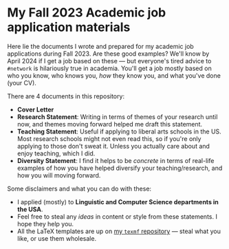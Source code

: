 # My Fall 2023 Academic job application materials

Here lie the documents I wrote and prepared for my academic job applications during Fall 2023. Are these good examples? We'll know by April 2024 if I get a job based on these &mdash; but everyone's tired advice to ```#network``` is hilariously true in academia. You'll get a job mostly based on who you know, who knows you, *how* they know you, and what you've done (your CV). 

There are 4 documents in this repository:

- **Cover Letter**
- **Research Statement**: Writing in terms of themes of your research until now, and themes moving forward helped me draft this statement.
- **Teaching Statement**: Useful if applying to liberal arts schools in the US. Most research schools might not even read this, so if you're only applying to those don't sweat it. Unless you actually care about and enjoy teaching, which I did.
- **Diversity Statement**: I find it helps to be *concrete* in terms of real-life examples of how you have helped diversify your teaching/research, and how you will moving forward. 

Some disclaimers and what you can do with these:
- I applied (mostly) to **Linguistic and Computer Science departments in the USA**. 
- Feel free to steal any *ideas* in content or style from these statements. I hope they help you.
- All the LaTeX templates are up on [my ```texmf``` repository]() &mdash; steal what you like, or use them wholesale.

